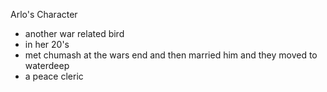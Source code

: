 Arlo's Character


- another war related bird
- in her 20's
- met chumash at the wars end and then married him and they moved to waterdeep
- a peace cleric